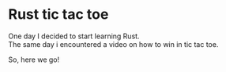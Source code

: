 # Rust tic tac toe

One day I decided to start learning Rust.  
The same day i encountered a video on how to win in tic tac toe.  

So, here we go!